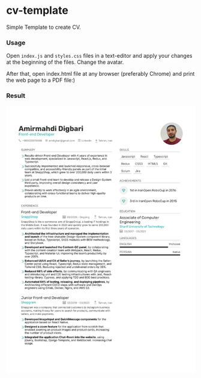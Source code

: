 # cv-template

Simple Template to create CV.

### Usage

Open `index.js` and `styles.css` files in a text-editor and apply your changes at the beginning of the files. Change the avatar.

After that, open index.html file at any browser (preferably Chrome) and print the web page to a PDF file:)

### Result

![The template of the CV](./result.jpg)
